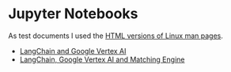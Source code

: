 # Jupyter Notebooks

As test documents I used the [HTML versions of Linux man pages](https://tldp.org/manpages/man-html/man-html-20160109.tar.bz2).

* [LangChain and Google Vertex AI](LangChain_VertexAI.ipynb)
* [LangChain, Google Vertex AI and Matching Engine](LangChain_VertexAI_Matching_Engine.ipynb)